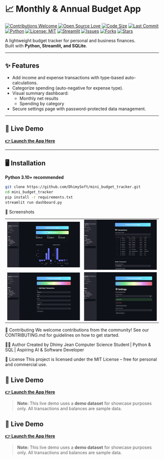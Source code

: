 # 📈 Monthly & Annual Budget App

[![Contributions Welcome](https://img.shields.io/badge/contributions-welcome-brightgreen.svg?style=flat)](CONTRIBUTING.md)
[![Open Source Love](https://badges.frapsoft.com/os/v1/open-source.svg?v=103)](https://github.com/DhimySoft/mini_budget_tracker)
[![Code Size](https://img.shields.io/github/languages/code-size/DhimySoft/mini_budget_tracker.svg)](https://github.com/DhimySoft/mini_budget_tracker)
[![Last Commit](https://img.shields.io/github/last-commit/DhimySoft/mini_budget_tracker.svg)](https://github.com/DhimySoft/mini_budget_tracker/commits/main)
[![Python](https://img.shields.io/badge/python-3.10%2B-blue)](https://www.python.org/)
[![License: MIT](https://img.shields.io/badge/License-MIT-yellow.svg)](LICENSE)
[![Streamlit](https://static.streamlit.io/badges/streamlit_badge_black_white.svg)](https://streamlit.io)
[![Issues](https://img.shields.io/github/issues/DhimySoft/mini_budget_tracker)](https://github.com/DhimySoft/mini_budget_tracker/issues)
[![Forks](https://img.shields.io/github/forks/DhimySoft/mini_budget_tracker?style=social)](https://github.com/DhimySoft/mini_budget_tracker/fork)
[![Stars](https://img.shields.io/github/stars/DhimySoft/mini_budget_tracker?style=social)](https://github.com/DhimySoft/mini_budget_tracker/stargazers)

A lightweight budget tracker for personal and business finances.  
Built with **Python, Streamlit, and SQLite**.

---

## ✨ Features
- Add income and expense transactions with type-based auto-calculations.
- Categorize spending (auto-negative for expense type).
- Visual summary dashboard:
  - Monthly net results
  - Spending by category
- Secure settings page with password-protected data management.

---

## 🚀 Live Demo
**[👉 Launch the App Here](https://dhimysoft-mini-budget-tracker-dashboard-wbhq5i.streamlit.app/)**

---

## 🖥️ Installation
**Python 3.10+ recommended**
```bash
git clone https://github.com/DhimySoft/mini_budget_tracker.git
cd mini_budget_tracker
pip install -r requirements.txt
streamlit run dashboard.py
```

📸 Screenshots
<table> <tr> <td><img src="screenshots/dashboard.png" width="400"/></td> <td><img src="screenshots/transactions.png" width="400"/></td> </tr> <tr> <td><img src="screenshots/add_transaction.png" width="400"/></td> <td><img src="screenshots/settings.png" width="400"/></td> </tr> </table>

🤝 Contributing
We welcome contributions from the community!
See our CONTRIBUTING.md for guidelines on how to get started.

👨‍💻 Author
Created by Dhimy Jean
Computer Science Student | Python & SQL | Aspiring AI & Software Developer

📄 License
This project is licensed under the MIT License – free for personal and commercial use.
## 🚀 Live Demo
**[👉 Launch the App Here](https://dhimysoft-mini-budget-tracker-dashboard-wbhq5i.streamlit.app/)**  
> **Note:** This live demo uses a **demo dataset** for showcase purposes only. All transactions and balances are sample data.


## 🚀 Live Demo
**[👉 Launch the App Here](https://dhimysoft-mini-budget-tracker-dashboard-wbhq5i.streamlit.app/)**  
> **Note:** This live demo uses a **demo dataset** for showcase purposes only. All transactions and balances are sample data.

